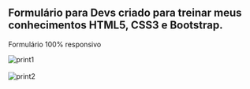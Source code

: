 <h2> Formulário para Devs criado para treinar meus conhecimentos HTML5, CSS3 e Bootstrap. </h2>
<p> Formulário 100% responsivo </p>


![print1](https://user-images.githubusercontent.com/65837228/159064960-ad6d7ea0-7984-4745-a765-6c05af48bce3.png)
<br><br>
![print2](https://user-images.githubusercontent.com/65837228/159064970-1469d395-30d9-4941-a72b-02ef2b7b3349.png)
